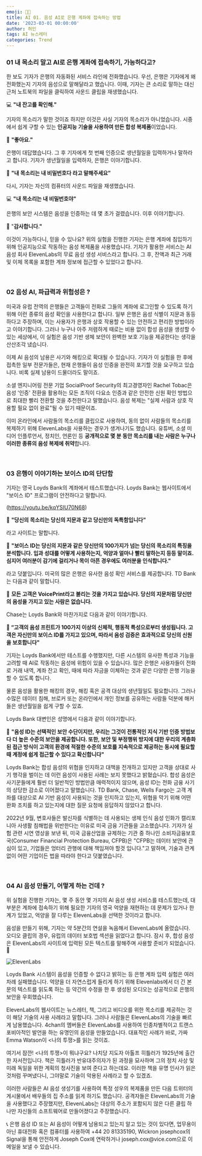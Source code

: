 ```yaml
---
emoji: 👨🏻‍
title: AI 01. 음성 AI로 은행 계좌에 접속하는 방법
date: '2023-03-01 00:00:00'
author: 허인
tags: AI 뉴스레터
categories: Trend
---
```


### 01 내 목소리 말고 AI로 은행 계좌에 접속하기, 가능하다고?

한  보도 기자가 은행의 자동화된 서비스 라인에 전화했습니다. 우선, 은행은 기자에게 왜 전화했는지 기자의 음성으로 말해달라고 했습니다. 이때, 기자는 큰 소리로 말하는 대신 근처 노트북의 파일을 클릭하여 사운드 클립을 재생했습니다. 

💻 **"내 잔고를 확인해."** 

기자의 목소리가 말한 것이죠 하지만 이것은 사실 기자의 목소리가 아니었습니다. 시중에서 쉽게 구할 수 있는 **인공지능 기술을 사용하여 만든 합성 복제품**이었습니다.

🏦 **"좋아요."** 

은행이 대답했습니다. 그 후 기자에게 첫 번째 인증으로 생년월일을 입력하거나 말하라고 합니다. 기자가 생년월일을 입력하자, 은행은 이야기합니다. 

🏦 **"내 목소리는 내 비밀번호다 라고 말해주세요”**

다시, 기자는 자신의 컴퓨터의 사운드 파일을 재생했습니다. 

💻 **"내 목소리는 내 비밀번호야"**

은행의 보안 시스템은 음성을 인증하는 데 몇 초가 걸렸습니다. 이후 이야기합니다.

🏦 "**감사합니다."**

이것이 가능하다니, 믿을 수 있나요? 위의 실험을 진행한 기자는 은행 계좌에 침입하기 위해 인공지능으로 작동하는 음성 복제품을 사용했습니다. 기자가 활용한 서비스는 AI 음성 회사 ElevenLabs의 무료 음성 생성 서비스라고 합니다. 그 후, 잔액과 최근 거래 및 이체 목록을 포함한 계좌 정보에 접근할 수 있었다고 합니다.<br><br><br>

### 02 음성 AI, 파급력과 위험성은 ?

미국과 유럽 전역의 은행들은 고객들이 전화로 그들의 계좌에 로그인할 수 있도록 하기 위해 이런 종류의 음성 확인을 사용한다고 합니다. 일부 은행은 음성 식별이 지문과 동등하다고 주장하며, 이는 사용자가 은행과 상호 작용할 수 있는 안전하고 편리한 방법이라고 이야기합니다. 그러나 누구나 아주 저렴하게 때로는 비용 없이 합성 음성을 생성할 수 있는 세상에서, 이 실험은 음성 기반 생체 보안이 완벽한 보호 기능을 제공한다는 생각을 산산조각 냈습니다.<br>

이제 AI 음성의 남용은 사기와 해킹으로 확대될 수 있습니다. 기자가 이 실험을 한 후에 접촉한 일부 전문가들은, 현재 은행들이 음성 인증을 완전히 포기할 것을 요구하고 있습니다. 비록 실제 남용이 드물더라도 말이죠.<br>

소셜 엔지니어링 전문 기업 SocialProof Security의 최고경영자인 Rachel Tobac은 음성 '인증' 전환을 활용하는 모든 조직이 다요소 인증과 같은 안전한 신원 확인 방법으로 최대한 빨리 전환할 것을 추천한다고 말했습니다. 음성 복제는 "실제 사람과 상호 작용할 필요 없이 완료"될 수 있기 때문이죠.<br>

이미 온라인에서 사람들의 목소리를 클립으로 사용하여, 동의 없이 사람들의 목소리를 복제하기 위해 ElevenLabs을 사용하는 경우가 생겨나기도 했습니다. 유튜버, 소셜 미디어 인플루언서, 정치인, 언론인 등 **공개적으로 몇 분 동안 목소리를 내는 사람은 누구나 이러한 종류의 음성 복제에 취약**합니다.<br><br><br>

### 03 은행이 이야기하는 보이스 ID의 단단함

기자는 영국 Loyds Bank의 계좌에서 테스트했습니다. Loyds Bank는 웹사이트에서 "보이스 ID" 프로그램이 안전하다고 말합니다.<br>

(https://youtu.be/kqYSIU70N68)

🏦 **"당신의 목소리는 당신의 지문과 같고 당신만의 독특함입니다"**

라고 사이트는 말합니다. 

🏦 **"보이스 ID는 당신의 지문과 같은 당신만의 100가지가 넘는 당신의 목소리의 특징을 분석합니다. 입과 성대를 어떻게 사용하는지, 억양과 얼마나 빨리 말하는지 등등 말이죠. 심지어 여러분이 감기에 걸리거나 목이 아픈 경우에도 여러분을 인식합니다."**

라고 덧붙입니다. 미국의 많은 은행은 유사한 음성 확인 서비스를 제공합니다. TD Bank는 다음과 같이 말합니다.

🏦 **모든 고객은 VoicePrint라고 불리는 것을 가지고 있습니다. 당신의 지문처럼 당신만의 음성을 가지고 있는 사람은 없습니다.**

Chase는 Loyds Bank와 마찬가지로 다음과 같이 이야기합니다.

**🏦 “고객의 음성 프린트가 100가지 이상의 신체적, 행동적 특성으로부터 생성됩니다. 고객은 자신만의 보이스 ID를 가지고 있으며, 따라서 음성 검증은 효과적으로 당신의 신원을 보호합니다"**

기자는 Loyds Bank에서만 테스트를 수행했지만, 다른 시스템의 유사한 특성과 기능을 고려할 때 AI로 작동하는 음성에 위험이 있을 수 있습니다. 많은 은행은 사용자들이 전화로 거래 내역, 계좌 잔고 확인, 때에 따라 자금을 이체하는 것과 같은 다양한 은행 기능을 할 수 있도록 합니다.<br>

물론 음성을 활용한 해킹의 경우, 해킹 혹은 공격 대상의 생년월일도 필요합니다. 그러나 수많은 데이터 침해, 브로커 또는 온라인에서 개인 정보를 공유하는 사람들 덕분에 해커들은 생년월일을 쉽게 구할 수 있죠.

Loyds Bank 대변인은 성명에서 다음과 같이 이야기합니다.<br>

🏦 **"음성 ID는 선택적인 보안 수단이지만, 우리는 그것이 전통적인 지식 기반 인증 방법보다 더 높은 수준의 보안을 제공합니다. 또한, 보안 및 부정행위 방지에 대한 우리의 계층화된 접근 방식이 고객의 환경에 적절한 수준의 보호를 지속적으로 제공하는 동시에 필요할 때 계정에 쉽게 접근할 수 있다고 확신합니다"**

Loyds Bank는 합성 음성의 위협을 인지하고 대책을 전개하고 있지만 고객을 상대로 사기 행각을 벌이는 데 이런 음성이 사용된 사례는 보지 못했다고 밝혔습니다. 합성 음성은 사기꾼들에게 훨씬 더 일반적인 방법만큼 매력적이지 않으며, 음성 ID는 전화 금융 사기의 상당한 감소로 이어졌다고 말했습니다. TD Bank, Chase, Wells Fargo는 고객 계좌를 대상으로 AI 기반 음성이 사용되는 것을 인지하고 있는지, 위협을 막기 위해 어떤 완화 조치를 하고 있는지에 대한 질문 요청에 응답하지 않았다고 합니다. <br>

2022년 9월, 변호사들은 발신자를 식별하는 데 사용되는 생체 인식 음성 인화가 캘리포니아 사생활 침해법을 위반한다는 이유로 미국 금융 기관들을 고소했습니다. 기자가 실험 관련 시연 영상을 보낸 뒤, 미국 금융산업을 규제하는 기관 중 하나인 소비자금융보호국(Consumer Financial Protection Bureau, CFPB)은 "CFPB는 데이터 보안에 관심이 있고, 기업들은 엉터리 관행에 대해 책임져야 할것 입니다."고 말하며, 기술과 관계없이 어떤 기업이든 법을 따라야 한다고 덧붙였습니다.<br><br><br>

### 04 AI 음성 만들기, 어떻게 하는 건데 ?

위 실험을 진행한 기자는, 몇 주 동안 몇 가지의 AI 음성 생성 서비스를 테스트했는데, 대부분은 계좌에 접속하기 위해 필요한 기자의 영국 억양을 재현하는 데 문제가 있거나 한계가 있었고, 억양을 잘 다루는 ElevenLabs을 선택한 것이라고 합니다. <br>

음성을 만들기 위해, 기자는 약 5분간의 연설을 녹음해서 ElevenLabs에 올렸습니다. 오디오 클립의 경우, 유럽의 데이터 보호법 섹션을 읽었다고 합니다. 잠시 후, 합성 음성은 ElevenLabs의 사이트에 입력된 모든 텍스트를 말해주며 사용할 준비가 되었습니다. 🚗<br>

![ElevenLabs](https://user-images.githubusercontent.com/80053493/222081836-2e3e4dc6-430a-40d5-92e3-e08c6567b266.png)

Loyds Bank 시스템이 음성을 인증할 수 없다고 밝히는 등 은행 계좌 입력 실험은 여러 차례 실패했습니다. 억양을 더 자연스럽게 들리게 하기 위해 Elevenlabs에서 더 긴 본문의 텍스트를 읽도록 하는 등 약간의 수정을 한 후 생성된 오디오는 성공적으로 은행의 보안을 우회했습니다.<br>

ElevenLabs의 웹사이트는 뉴스레터, 책, 그리고 비디오를 위한 목소리를 제공하는 것이 해당 기술의 사용 사례라고 말합니다. 그러나 사람들은 ElevenLabs의 기술을 빠르게 남용했습니다. 4chan의 멤버들은 ElevenLabs를 사용하여 인종차별적이고 트랜스포비아적인 발언을 하는 유명인의 음성을 만들었습니다. 대표적인 사례가 바로, 가짜 Emma Watson이 <나의 투쟁>를 읽는 것이죠. <br>

여기서 잠깐! <나의 투쟁>이 뭐냐구요? 나치당 지도자 아톨프 히틀러가 1925년에 출간한 자서전입니다. 책은 히틀러가 반유대주의자가 된 과정을 묘사하며 그의 정치 사상 및 미래 독일을 위한 계획의 청사진을 보여 준다고 하는데요. 이러한 책을 유명 인사가 읽은 것처럼 꾸며냈다니, 그야말로 기술이 악용된 사례라고 할 수 있겠죠.<br>

이러한 사람들은 AI 음성 생성기를 사용하여 특정 성우의 복제품을 만든 다음 트위터의 게시물에서 배우들의 집 주소를 읽게 하기도 했습니다. 공격자들은 ElevenLabs의 기술을 사용했다고 주장했지만, ElevenLabs는 대상의 주소가 포함되지 않은 다른 클립 하나만 자신들의 소프트웨어로 만들어졌다고 주장했습니다.<br>

<aside>
📞 은행 음성 ID 또는 AI 음성이 어떻게 남용되고 있는지 알고 있는 것이 있다면, 
업무용이 아닌 휴대전화 혹은 컴퓨터를 사용하여 +44 20 81335190, Wickron josephcox의 Signal을 통해 안전하게 Joseph Cox에 연락하거나 joseph.cox@vice.com으로 이메일을 보낼 수 있습니다.
</aside>
